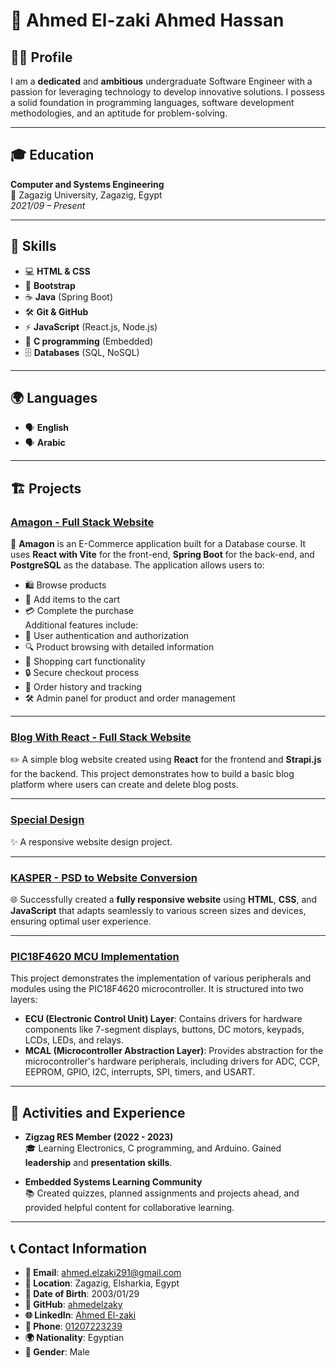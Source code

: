 # 🌟 Ahmed El-zaki Ahmed Hassan

## 👨‍💻 Profile
I am a **dedicated** and **ambitious** undergraduate Software Engineer with a passion for leveraging technology to develop innovative solutions. I possess a solid foundation in programming languages, software development methodologies, and an aptitude for problem-solving.

---

## 🎓 Education
**Computer and Systems Engineering**  
📍 Zagazig University, Zagazig, Egypt  
*2021/09 – Present*

---

## 🚀 Skills
- 💻 **HTML & CSS**
- 🎨 **Bootstrap**
- ☕ **Java** (Spring Boot)
- 🛠️ **Git & GitHub**
- ⚡ **JavaScript** (React.js, Node.js)
- 🤖 **C programming** (Embedded)
- 🗄️ **Databases** (SQL, NoSQL)

---

## 🌍 Languages
- 🗣️ **English**
- 🗣️ **Arabic**

---

## 🏗️ Projects

### [Amagon - Full Stack Website](https://github.com/ahmedelzaky/E-Commerce)
🛒 **Amagon** is an E-Commerce application built for a Database course. It uses **React with Vite** for the front-end, **Spring Boot** for the back-end, and **PostgreSQL** as the database. The application allows users to:
- 🛍️ Browse products
- 🛒 Add items to the cart
- 💳 Complete the purchase  
Additional features include:
- 🔑 User authentication and authorization
- 🔍 Product browsing with detailed information
- 🛒 Shopping cart functionality
- 🔒 Secure checkout process
- 📝 Order history and tracking
- 🛠️ Admin panel for product and order management

---

### [Blog With React - Full Stack Website](https://github.com/ahmedelzaky/blog-with-react)
✏️ A simple blog website created using **React** for the frontend and **Strapi.js** for the backend. This project demonstrates how to build a basic blog platform where users can create and delete blog posts.

---

### [Special Design](https://ahmedelzaky.github.io/Special_Template/)
✨ A responsive website design project.

---

### [KASPER - PSD to Website Conversion](https://kasper-green.vercel.app/)
🌐 Successfully created a **fully responsive website** using **HTML**, **CSS**, and **JavaScript** that adapts seamlessly to various screen sizes and devices, ensuring optimal user experience.

---



### [PIC18F4620 MCU Implementation](https://github.com/ahmedelzaky/PIC18F4620_DRIVER)
This project demonstrates the implementation of various peripherals and modules using the PIC18F4620 microcontroller. It is structured into two layers:  
- **ECU (Electronic Control Unit) Layer**: Contains drivers for hardware components like 7-segment displays, buttons, DC motors, keypads, LCDs, LEDs, and relays.
- **MCAL (Microcontroller Abstraction Layer)**: Provides abstraction for the microcontroller's hardware peripherals, including drivers for ADC, CCP, EEPROM, GPIO, I2C, interrupts, SPI, timers, and USART.

---

## 🎯 Activities and Experience

- **Zigzag RES Member (2022 - 2023)**  
  🎓 Learning Electronics, C programming, and Arduino. Gained **leadership** and **presentation skills**.
  
- **Embedded Systems Learning Community**  
  📚 Created quizzes, planned assignments and projects ahead, and provided helpful content for collaborative learning.

---

## 📞 Contact Information
- **📧 Email**: [ahmed.elzaki291@gmail.com](mailto:ahmed.elzaki291@gmail.com)
- **📍 Location**: Zagazig, Elsharkia, Egypt
- **📅 Date of Birth**: 2003/01/29
- **💼 GitHub**: [ahmedelzaky](https://github.com/ahmedelzaky)
- **🌐 LinkedIn**: [Ahmed El-zaki](https://www.linkedin.com/in/ahmed-el-zaki)
- **📱 Phone**: [01207223239](tel:01207223239)
- **🌍 Nationality**: Egyptian
- **👤 Gender**: Male
